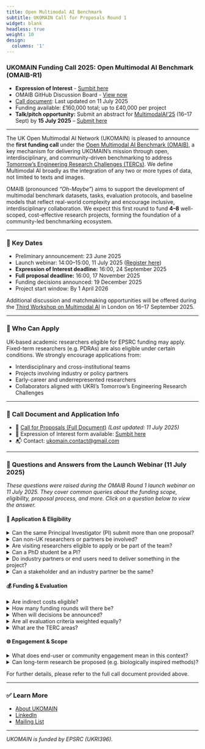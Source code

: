 ```yaml
---
title: Open Multimodal AI Benchmark
subtitle: UKOMAIN Call for Proposals Round 1
widget: blank
headless: true
weight: 10
design:
  columns: '1'
---
```



### UKOMAIN Funding Call 2025: Open Multimodal AI Benchmark (OMAIB-R1)

- **Expression of Interest** - [Sumbit here](https://forms.gle/FC6WdzP3JTdCN6fSA)
- OMAIB GitHub Discussion Board - [View now](https://github.com/multimodalAI/omaib/discussions)
- [Call document](https://docs.google.com/document/d/1T_ZJT6QrcKrfEPgerwI9ZokVyo2xwnuaOEJFmmzoG88/edit?usp=sharing): Last updated on 11 July 2025  
- Funding available: £160,000 total; up to £40,000 per project
- **Talk/pitch opportunity:** Submit an abstract for [MultimodalAI’25](https://multimodalai.github.io/multimodalai25/) (16–17 Sept) by **15 July 2025** – [Submit here](https://forms.gle/82gbPCu5tBkCm8i29)

---

The UK Open Multimodal AI Network (UKOMAIN) is pleased to announce the **first funding call** under the [Open Multimodal AI Benchmark (OMAIB)](https://multimodalai.github.io/omaib/), a key mechanism for delivering UKOMAIN’s mission through open, interdisciplinary, and community-driven benchmarking to address [Tomorrow’s Engineering Research Challenges (TERCs)](https://www.ukri.org/publications/tomorrows-engineering-research-challenges/). We define Multimodal AI broadly as the integration of any two or more types of data, not limited to texts and images.

OMAIB (pronounced *“Oh-Maybe”*) aims to support the development of multimodal benchmark datasets, tasks, evaluation protocols, and baseline models that reflect real-world complexity and encourage inclusive, interdisciplinary collaboration. We expect this first round to fund **4–8** well-scoped, cost-effective research projects, forming the foundation of a community-led benchmarking ecosystem.

---

### 📅 Key Dates

- Preliminary announcement: 23 June 2025  
- Launch webinar: 14:00–15:00, 11 July 2025 ([Register here](https://forms.gle/Aih9sceoD1ZsvzGDA))  
- **Expression of Interest deadline:** 16:00, 24 September 2025  
- **Full proposal deadline:** 16:00, 17 November 2025  
- Funding decisions announced: 19 December 2025  
- Project start window: By 1 April 2026

Additional discussion and matchmaking opportunities will be offered during the [Third Workshop on Multimodal AI](https://multimodalai.github.io/multimodalai25/) in London on 16–17 September 2025.

---

### 📌 Who Can Apply

UK-based academic researchers eligible for EPSRC funding may apply. Fixed-term researchers (e.g. PDRAs) are also eligible under certain conditions. We strongly encourage applications from:

- Interdisciplinary and cross-institutional teams  
- Projects involving industry or policy partners  
- Early-career and underrepresented researchers  
- Collaborators aligned with UKRI’s Tomorrow’s Engineering Research Challenges

---

### 📎 Call Document and Application Info

- 📄 [Call for Proposals (Full Document)](https://docs.google.com/document/d/1T_ZJT6QrcKrfEPgerwI9ZokVyo2xwnuaOEJFmmzoG88/edit?usp=sharing) *(Last updated: 11 July 2025)*
- 📑 Expression of Interest form available: [Sumbit here](https://forms.gle/FC6WdzP3JTdCN6fSA)
- 📬 Contact: [ukomain.contact@gmail.com](mailto:ukomain.contact@gmail.com)

---

### 💬 Questions and Answers from the Launch Webinar (11 July 2025)

_These questions were raised during the OMAIB Round 1 launch webinar on 11 July 2025. They cover common queries about the funding scope, eligibility, proposal process, and more. Click on a question below to view the answer._

#### 📌 Application & Eligibility

<details>
<summary>Can the same Principal Investigator (PI) submit more than one proposal?</summary>
<p>Yes. There is no restriction on the number of proposals a PI may submit.</p>
</details>

<details>
<summary>Can non-UK researchers or partners be involved?</summary>
<p>Yes. International collaborators, including researchers and industry partners, are welcome to participate. However, only UK-based applicants (PIs and Co-Is) and institutions are eligible to receive funding under this call.</p>
</details>

<details>
<summary>Are visiting researchers eligible to apply or be part of the team?</summary>
<p>PI or Co-I roles must meet EPSRC eligibility rules (see the call document). Visiting researchers who want to be a PI or Co-I must seek clarification and support from their line manager and institution (typically research office or equivalent).</p>
</details>

<details>
<summary>Can a PhD student be a PI?</summary>
<p>PIs must meet EPSRC eligibility. Full-time PhD students cannot be PIs. Please refer to the EPSRC eligibility guidance in the call document for further details. For part-time PhD students, it depends on their employment status and institutional policies. However, they are welcome to contribute to the project as team members, either in partially funded (part-time) or unfunded roles.</p>
</details>

<details>
<summary>Do industry partners or end users need to deliver something in the project?</summary>
<p>They do not necessarily need to deliver something directly, but should be actively engaged and contribute meaningfully to the project. This could include providing data, resources, expertise, feedback, validation, or other technical input. Their involvement should enhance the project’s relevance and impact.</p>
</details>

<details>
<summary>Can a stakeholder and an industry partner be the same?</summary>
<p>Industry partners are one type of stakeholder. Stakeholders can include any other relevant parties, such as policy makers, NGOs, or community groups. </p>
</details>

#### 💰 Funding & Evaluation

<details>
<summary>Are indirect costs eligible?</summary>
<p>Yes, indirect costs are eligible. Please refer to the call document for details on eligible costs.</p>
</details>

<details>
<summary>How many funding rounds will there be?</summary>
<p>Three rounds are planned during 2025–2027. This first round (OMAIB-R1) is the only one currently open for proposals. We plan to announce the second round (OMAIB-R2) in early 2026.</p>
</details>

<details>
<summary>When will decisions be announced?</summary>
<p>Final decisions for Round 1 will be made by 19 December 2025.</p>
</details>

<details>
<summary>Are all evaluation criteria weighted equally?</summary>
<p>No. The essential requirements outlined for EOI screening must be satisfied. Full proposals will then be assessed against a broader set of qualitative criteria listed in the call document. These are not numerically weighted but considered holistically in shortlisting and final decisions.</p>
</details>

<details>
<summary>What are the TERC areas?</summary>
<p>The eight TERC challenge domains are: Space, Transportation Systems, Materials, Health and Wellbeing, Robotics and AI, Responsible Engineering, Nature-based Engineering, and Global Engineering Solutions. Please refer to the <a href="https://www.ukri.org/publications/tomorrows-engineering-research-challenges/">Tomorrow’s Engineering Research Challenges</a> document for more details.</p>
</details>

#### 🌐 Engagement & Scope

<details>
<summary>What does end-user or community engagement mean in this context?</summary>
<p>It means engaging with the wider multimodal AI community, including researchers, practitioners, end users, and other stakeholders to shape your project and its outputs for maximum impact. This can involve sharing your work openly (e.g. on GitHub), engaging with the community through open discussions, and ensuring your project addresses real-world needs and challenges that are relevant and meaningful to them.</p>
</details>

<details>
<summary>Can long-term research be proposed (e.g. biologically inspired methods)?</summary>
<p>Yes, as long as it aligns with the call’s goals and demonstrates clear relevance to real-world applications. All proposals will be assessed based on the criteria outlined in the call document, including their potential impact and feasibility within the funding period.</p>
</details>

For further details, please refer to the full call document provided above.

---

### ✅ Learn More

- [About UKOMAIN](https://multimodalai.github.io/)  
- [LinkedIn](https://www.linkedin.com/company/ukomain)  
- [Mailing List](https://groups.google.com/a/sheffield.ac.uk/g/multimodal-ai-community-group)

---

*UKOMAIN is funded by EPSRC (UKRI396).*


